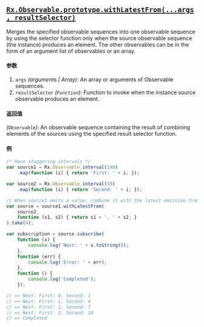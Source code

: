 ## [`Rx.Observable.prototype.withLatestFrom(...args, resultSelector)`](https://github.com/Reactive-Extensions/RxJS/blob/master/src/core/linq/observable/withlatestfrom.js)

Merges the specified observable sequences into one observable sequence by using the selector function only when the source observable sequence (the instance) produces an element. The other observables can be in the form of an argument list of observables or an array.

#### 参数
1. `args` *(arguments | Array)*: An array or arguments of Observable sequences.
1. `resultSelector` *(`Function`)*: Function to invoke when the instance source observable produces an element.

#### 返回值
*(`Observable`)*: An observable sequence containing the result of combining elements of the sources using the specified result selector function.

#### 例
```js
/* Have staggering intervals */
var source1 = Rx.Observable.interval(140)
    .map(function (i) { return 'First: ' + i; });

var source2 = Rx.Observable.interval(50)
    .map(function (i) { return 'Second: ' + i; });

// When source1 emits a value, combine it with the latest emission from source2.
var source = source1.withLatestFrom(
    source2,
    function (s1, s2) { return s1 + ', ' + s2; }
).take(4);

var subscription = source.subscribe(
    function (x) {
        console.log('Next: ' + x.toString());
    },
    function (err) {
        console.log('Error: ' + err);
    },
    function () {
        console.log('Completed');
    });

// => Next: First: 0, Second: 1
// => Next: First: 1, Second: 4
// => Next: First: 2, Second: 7
// => Next: First: 3, Second: 10
// => Completed
```